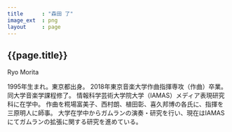 ```yaml
---
title      : "森田 了"
image_ext  : png
layout     : page
---
```


## {{page.title}}

Ryo Morita

1995年生まれ。東京都出身。
2018年東京音楽大学作曲指揮専攻（作曲）卒業。同大学音楽学課程修了。
情報科学芸術大学院大学（IAMAS）メディア表現研究科に在学中。
作曲を糀場富美子、西村朗、植田彰、喜久邦博の各氏に、指揮を三原明人に師事。
大学在学中からガムランの演奏・研究を行い、現在はIAMASにてガムランの拡張に関する研究を進めている。
